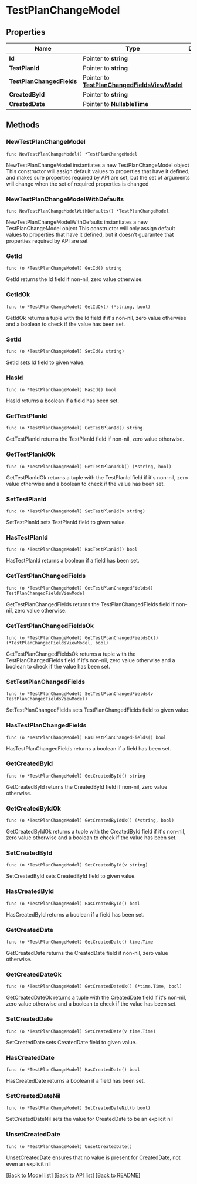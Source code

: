 # TestPlanChangeModel

## Properties

Name | Type | Description | Notes
------------ | ------------- | ------------- | -------------
**Id** | Pointer to **string** |  | [optional] 
**TestPlanId** | Pointer to **string** |  | [optional] 
**TestPlanChangedFields** | Pointer to [**TestPlanChangedFieldsViewModel**](TestPlanChangedFieldsViewModel.md) |  | [optional] 
**CreatedById** | Pointer to **string** |  | [optional] 
**CreatedDate** | Pointer to **NullableTime** |  | [optional] 

## Methods

### NewTestPlanChangeModel

`func NewTestPlanChangeModel() *TestPlanChangeModel`

NewTestPlanChangeModel instantiates a new TestPlanChangeModel object
This constructor will assign default values to properties that have it defined,
and makes sure properties required by API are set, but the set of arguments
will change when the set of required properties is changed

### NewTestPlanChangeModelWithDefaults

`func NewTestPlanChangeModelWithDefaults() *TestPlanChangeModel`

NewTestPlanChangeModelWithDefaults instantiates a new TestPlanChangeModel object
This constructor will only assign default values to properties that have it defined,
but it doesn't guarantee that properties required by API are set

### GetId

`func (o *TestPlanChangeModel) GetId() string`

GetId returns the Id field if non-nil, zero value otherwise.

### GetIdOk

`func (o *TestPlanChangeModel) GetIdOk() (*string, bool)`

GetIdOk returns a tuple with the Id field if it's non-nil, zero value otherwise
and a boolean to check if the value has been set.

### SetId

`func (o *TestPlanChangeModel) SetId(v string)`

SetId sets Id field to given value.

### HasId

`func (o *TestPlanChangeModel) HasId() bool`

HasId returns a boolean if a field has been set.

### GetTestPlanId

`func (o *TestPlanChangeModel) GetTestPlanId() string`

GetTestPlanId returns the TestPlanId field if non-nil, zero value otherwise.

### GetTestPlanIdOk

`func (o *TestPlanChangeModel) GetTestPlanIdOk() (*string, bool)`

GetTestPlanIdOk returns a tuple with the TestPlanId field if it's non-nil, zero value otherwise
and a boolean to check if the value has been set.

### SetTestPlanId

`func (o *TestPlanChangeModel) SetTestPlanId(v string)`

SetTestPlanId sets TestPlanId field to given value.

### HasTestPlanId

`func (o *TestPlanChangeModel) HasTestPlanId() bool`

HasTestPlanId returns a boolean if a field has been set.

### GetTestPlanChangedFields

`func (o *TestPlanChangeModel) GetTestPlanChangedFields() TestPlanChangedFieldsViewModel`

GetTestPlanChangedFields returns the TestPlanChangedFields field if non-nil, zero value otherwise.

### GetTestPlanChangedFieldsOk

`func (o *TestPlanChangeModel) GetTestPlanChangedFieldsOk() (*TestPlanChangedFieldsViewModel, bool)`

GetTestPlanChangedFieldsOk returns a tuple with the TestPlanChangedFields field if it's non-nil, zero value otherwise
and a boolean to check if the value has been set.

### SetTestPlanChangedFields

`func (o *TestPlanChangeModel) SetTestPlanChangedFields(v TestPlanChangedFieldsViewModel)`

SetTestPlanChangedFields sets TestPlanChangedFields field to given value.

### HasTestPlanChangedFields

`func (o *TestPlanChangeModel) HasTestPlanChangedFields() bool`

HasTestPlanChangedFields returns a boolean if a field has been set.

### GetCreatedById

`func (o *TestPlanChangeModel) GetCreatedById() string`

GetCreatedById returns the CreatedById field if non-nil, zero value otherwise.

### GetCreatedByIdOk

`func (o *TestPlanChangeModel) GetCreatedByIdOk() (*string, bool)`

GetCreatedByIdOk returns a tuple with the CreatedById field if it's non-nil, zero value otherwise
and a boolean to check if the value has been set.

### SetCreatedById

`func (o *TestPlanChangeModel) SetCreatedById(v string)`

SetCreatedById sets CreatedById field to given value.

### HasCreatedById

`func (o *TestPlanChangeModel) HasCreatedById() bool`

HasCreatedById returns a boolean if a field has been set.

### GetCreatedDate

`func (o *TestPlanChangeModel) GetCreatedDate() time.Time`

GetCreatedDate returns the CreatedDate field if non-nil, zero value otherwise.

### GetCreatedDateOk

`func (o *TestPlanChangeModel) GetCreatedDateOk() (*time.Time, bool)`

GetCreatedDateOk returns a tuple with the CreatedDate field if it's non-nil, zero value otherwise
and a boolean to check if the value has been set.

### SetCreatedDate

`func (o *TestPlanChangeModel) SetCreatedDate(v time.Time)`

SetCreatedDate sets CreatedDate field to given value.

### HasCreatedDate

`func (o *TestPlanChangeModel) HasCreatedDate() bool`

HasCreatedDate returns a boolean if a field has been set.

### SetCreatedDateNil

`func (o *TestPlanChangeModel) SetCreatedDateNil(b bool)`

 SetCreatedDateNil sets the value for CreatedDate to be an explicit nil

### UnsetCreatedDate
`func (o *TestPlanChangeModel) UnsetCreatedDate()`

UnsetCreatedDate ensures that no value is present for CreatedDate, not even an explicit nil

[[Back to Model list]](../README.md#documentation-for-models) [[Back to API list]](../README.md#documentation-for-api-endpoints) [[Back to README]](../README.md)


